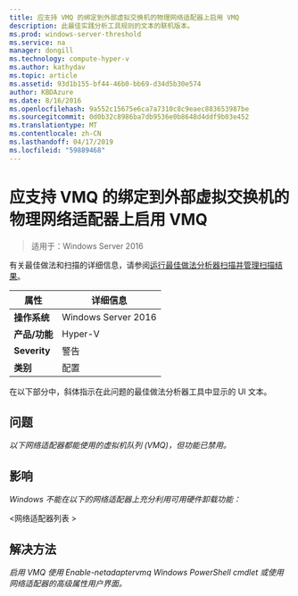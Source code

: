```yaml
---
title: 应支持 VMQ 的绑定到外部虚拟交换机的物理网络适配器上启用 VMQ
description: 此最佳实践分析工具规则的文本的联机版本。
ms.prod: windows-server-threshold
ms.service: na
manager: dongill
ms.technology: compute-hyper-v
ms.author: kathydav
ms.topic: article
ms.assetid: 93d1b155-bf44-46b0-bb69-d34d5b30e574
author: KBDAzure
ms.date: 8/16/2016
ms.openlocfilehash: 9a552c15675e6ca7a7310c8c9eaec883653987be
ms.sourcegitcommit: 0d0b32c8986ba7db9536e0b8648d4ddf9b03e452
ms.translationtype: MT
ms.contentlocale: zh-CN
ms.lasthandoff: 04/17/2019
ms.locfileid: "59889468"
---
```

# <a name="vmq-should-be-enabled-on-vmq-capable-physical-network-adapters-bound-to-an-external-virtual-switch"></a>应支持 VMQ 的绑定到外部虚拟交换机的物理网络适配器上启用 VMQ

>适用于：Windows Server 2016

有关最佳做法和扫描的详细信息，请参阅[运行最佳做法分析器扫描并管理扫描结果](https://go.microsoft.com/fwlink/p/?LinkID=223177)。  
  
|属性|详细信息|  
|-|-|  
|**操作系统**|Windows Server 2016|  
|**产品/功能**|Hyper-V|  
|**Severity**|警告|  
|**类别**|配置|  
  
在以下部分中，斜体指示在此问题的最佳做法分析器工具中显示的 UI 文本。  
  
## <a name="issue"></a>**问题**  
*以下网络适配器都能使用的虚拟机队列 (VMQ)，但功能已禁用。*  
  
## <a name="impact"></a>**影响**  
*Windows 不能在以下的网络适配器上充分利用可用硬件卸载功能：*  
  
\<网络适配器列表 >  
  
## <a name="resolution"></a>**解决方法**  
*启用 VMQ 使用 Enable-netadaptervmq Windows PowerShell cmdlet 或使用网络适配器的高级属性用户界面。*  
  


